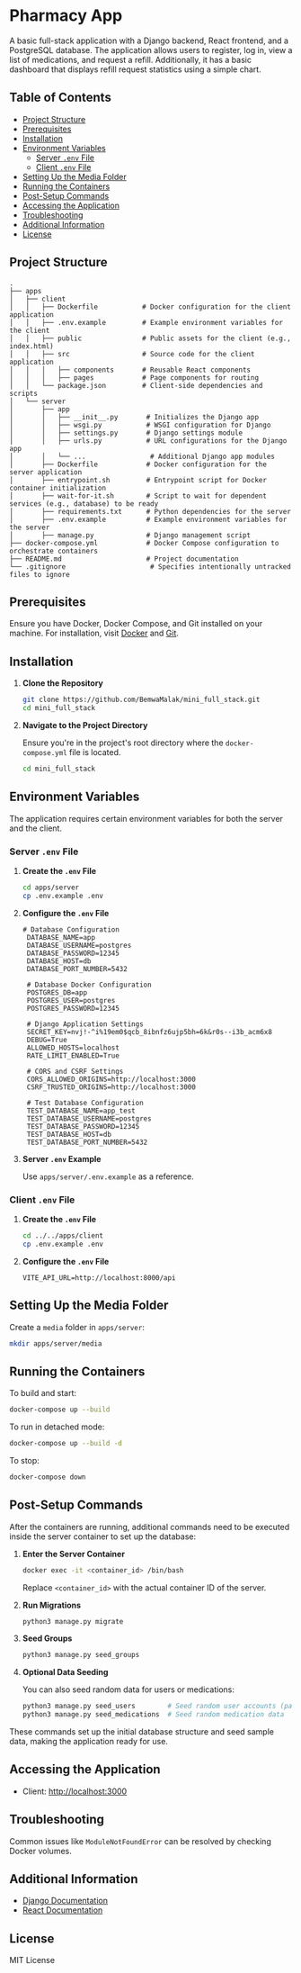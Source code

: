 
# Pharmacy App

A basic full-stack application with a Django backend, React frontend, and a PostgreSQL database. The application allows users to register, log in, view a list of medications, and request a refill. Additionally, it has a basic dashboard that displays refill request statistics using a simple chart.

## Table of Contents

- [Project Structure](#project-structure)
- [Prerequisites](#prerequisites)
- [Installation](#installation)
- [Environment Variables](#environment-variables)
  - [Server `.env` File](#server-env-file)
  - [Client `.env` File](#client-env-file)
- [Setting Up the Media Folder](#setting-up-the-media-folder)
- [Running the Containers](#running-the-containers)
- [Post-Setup Commands](#post-setup-commands)
- [Accessing the Application](#accessing-the-application)
- [Troubleshooting](#troubleshooting)
- [Additional Information](#additional-information)
- [License](#license)

## Project Structure

```
.
├── apps
│   ├── client
│   │   ├── Dockerfile           # Docker configuration for the client application
│   │   ├── .env.example         # Example environment variables for the client
│   │   ├── public               # Public assets for the client (e.g., index.html)
│   │   ├── src                  # Source code for the client application
│   │   │   ├── components       # Reusable React components
│   │   │   ├── pages            # Page components for routing
│   │   └── package.json         # Client-side dependencies and scripts
│   └── server
│       ├── app
│       │   ├── __init__.py       # Initializes the Django app
│       │   ├── wsgi.py           # WSGI configuration for Django
│       │   ├── settings.py       # Django settings module
│       │   ├── urls.py           # URL configurations for the Django app
│       │   └── ...                # Additional Django app modules
│       ├── Dockerfile            # Docker configuration for the server application
│       ├── entrypoint.sh         # Entrypoint script for Docker container initialization
│       ├── wait-for-it.sh        # Script to wait for dependent services (e.g., database) to be ready
│       ├── requirements.txt      # Python dependencies for the server
│       ├── .env.example          # Example environment variables for the server
│       ├── manage.py             # Django management script
├── docker-compose.yml            # Docker Compose configuration to orchestrate containers
├── README.md                     # Project documentation
└── .gitignore                     # Specifies intentionally untracked files to ignore
```

## Prerequisites

Ensure you have Docker, Docker Compose, and Git installed on your machine. For installation, visit [Docker](https://www.docker.com/get-started) and [Git](https://git-scm.com/downloads).

## Installation

1. **Clone the Repository**

   ```bash
   git clone https://github.com/BemwaMalak/mini_full_stack.git
   cd mini_full_stack
   ```

2. **Navigate to the Project Directory**

   Ensure you're in the project's root directory where the `docker-compose.yml` file is located.

   ```bash
   cd mini_full_stack
   ```

## Environment Variables

The application requires certain environment variables for both the server and the client.

### Server `.env` File

1. **Create the `.env` File**

   ```bash
   cd apps/server
   cp .env.example .env
   ```

2. **Configure the `.env` File**

   ```env
   # Database Configuration
    DATABASE_NAME=app
    DATABASE_USERNAME=postgres
    DATABASE_PASSWORD=12345
    DATABASE_HOST=db
    DATABASE_PORT_NUMBER=5432
    
    # Database Docker Configuration
    POSTGRES_DB=app
    POSTGRES_USER=postgres
    POSTGRES_PASSWORD=12345
    
    # Django Application Settings
    SECRET_KEY=nvj!-^i%19em0$qcb_8ibnfz6ujp5bh=6k&r0s--i3b_acm6x8
    DEBUG=True
    ALLOWED_HOSTS=localhost
    RATE_LIMIT_ENABLED=True
    
    # CORS and CSRF Settings
    CORS_ALLOWED_ORIGINS=http://localhost:3000
    CSRF_TRUSTED_ORIGINS=http://localhost:3000
    
    # Test Database Configuration
    TEST_DATABASE_NAME=app_test
    TEST_DATABASE_USERNAME=postgres
    TEST_DATABASE_PASSWORD=12345
    TEST_DATABASE_HOST=db
    TEST_DATABASE_PORT_NUMBER=5432
   ```

3. **Server `.env` Example**

   Use `apps/server/.env.example` as a reference.

### Client `.env` File

1. **Create the `.env` File**

   ```bash
   cd ../../apps/client
   cp .env.example .env
   ```

2. **Configure the `.env` File**

   ```env
   VITE_API_URL=http://localhost:8000/api
   ```

## Setting Up the Media Folder

Create a `media` folder in `apps/server`:

```bash
mkdir apps/server/media
```

## Running the Containers

To build and start:

```bash
docker-compose up --build
```

To run in detached mode:

```bash
docker-compose up --build -d
```

To stop:

```bash
docker-compose down
```
## Post-Setup Commands

After the containers are running, additional commands need to be executed inside the server container to set up the database:

1. **Enter the Server Container**

   ```bash
   docker exec -it <container_id> /bin/bash
   ```

   Replace `<container_id>` with the actual container ID of the server.

2. **Run Migrations**

   ```bash
   python3 manage.py migrate
   ```

3. **Seed Groups**

   ```bash
   python3 manage.py seed_groups
   ```

4. **Optional Data Seeding**

   You can also seed random data for users or medications:

   ```bash
   python3 manage.py seed_users        # Seed random user accounts (password for all accounts is password123)
   python3 manage.py seed_medications  # Seed random medication data
   ```

These commands set up the initial database structure and seed sample data, making the application ready for use.

## Accessing the Application

- Client: [http://localhost:3000](http://localhost:3000)

## Troubleshooting

Common issues like `ModuleNotFoundError` can be resolved by checking Docker volumes.

## Additional Information

- [Django Documentation](https://docs.djangoproject.com/)
- [React Documentation](https://reactjs.org/docs/getting-started.html)

## License

MIT License
